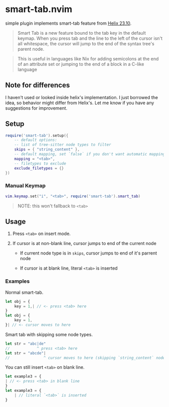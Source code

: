 # smart-tab.nvim

simple plugin implements smart-tab feature from [Helix
23.10](https://helix-editor.com/news/release-23-10-highlights/#smart-tab).

> Smart Tab is a new feature bound to the tab key in the default keymap.
> When you press tab and the line to the left of the cursor isn't all
> whitespace, the cursor will jump to the end of the syntax tree's
> parent node.

> This is useful in languages like Nix for adding semicolons at the end
> of an attribute set or jumping to the end of a block in a C-like
> language

## Note for differences

I haven't used or looked inside helix's implementation. I just borrowed
the idea, so behavior might differ from Helix's. Let me know if you have
any suggestions for improvement.

## Setup

```lua
require('smart-tab').setup({
    -- default options:
    -- list of tree-sitter node types to filter
    skips = { "string_content" },
    -- default mapping, set `false` if you don't want automatic mapping
    mapping = "<tab>",
    -- filetypes to exclude
    exclude_filetypes = {}
})
```

### Manual Keymap

```lua
vim.keymap.set("i", "<tab>", require('smart-tab').smart_tab)
```

> NOTE: this won't fallback to `<tab>`

## Usage

1.  Press `<tab>` on insert mode.

2.  If cursor is at non-blank line, cursor jumps to end of the current
    node

    - If current node type is in `skips`, cursor jumps to end of it's
      parrent node

    - If cursor is at blank line, literal `<tab>` is inserted

### Examples

Normal smart-tab.

```javascript
let obj = {
    key = 1,| // <- press <tab> here
}
let obj = {
    key = 1,
}| // <- cursor moves to here
```

Smart tab with skipping some node types.

```javascript
let str = "abc|de"
//            ^ press <tab> here
let str = "abcde"|
//               ^ cursor moves to here (skipping `string_content` node)
```

You can still insert `<tab>` on blank line.

```javascript
let example3 = {
| // <- press <tab> in blank line
}
let example3 = {
    | // literal `<tab>` is inserted
}
```
